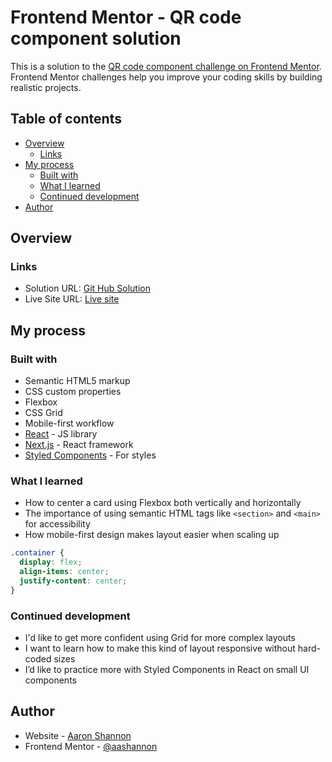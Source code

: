 # Frontend Mentor - QR code component solution

This is a solution to the [QR code component challenge on Frontend Mentor](https://www.frontendmentor.io/challenges/qr-code-component-iux_sIO_H). Frontend Mentor challenges help you improve your coding skills by building realistic projects. 

## Table of contents

- [Overview](#overview)
  - [Links](#links)
- [My process](#my-process)
  - [Built with](#built-with)
  - [What I learned](#what-i-learned)
  - [Continued development](#continued-development)
- [Author](#author)


## Overview

### Links

- Solution URL: [Git Hub Solution](https://github.com/aashannon/web_QRcode)
- Live Site URL: [Live site](https://aashannon.github.io/web_QRcode/)

## My process

### Built with

- Semantic HTML5 markup
- CSS custom properties
- Flexbox
- CSS Grid
- Mobile-first workflow
- [React](https://reactjs.org/) - JS library
- [Next.js](https://nextjs.org/) - React framework
- [Styled Components](https://styled-components.com/) - For styles


### What I learned

- How to center a card using Flexbox both vertically and horizontally
- The importance of using semantic HTML tags like `<section>` and `<main>` for accessibility
- How mobile-first design makes layout easier when scaling up

```css
.container {
  display: flex;
  align-items: center;
  justify-content: center;
}
```

### Continued development

- I'd like to get more confident using Grid for more complex layouts
- I want to learn how to make this kind of layout responsive without hard-coded sizes
- I’d like to practice more with Styled Components in React on small UI components

## Author

- Website - [Aaron Shannon](https://www.aaronmshannon.com)
- Frontend Mentor - [@aashannon](https://www.frontendmentor.io/profile/aashannon)
